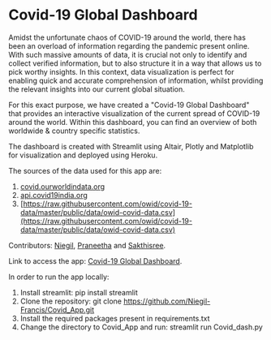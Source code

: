 # Covid-19 Global Dashboard

Amidst the unfortunate chaos of COVID-19 around the world, there has been an overload of information regarding the pandemic present online. With such massive amounts of data, it is crucial not only to identify and collect verified information, but to also structure it in a way that allows us to pick worthy insights. In this context, data visualization is perfect for enabling quick and accurate comprehension of information, whilst providing the relevant insights into our current global situation.

For this exact purpose, we have created a "Covid-19 Global Dashboard" that provides an interactive visualization of the current spread of COVID-19 around the world. Within this dashboard, you can find an overview of both worldwide & country specific statistics.

The dashboard is created with Streamlit using Altair, Plotly and Matplotlib for visualization and deployed using Heroku. 

The sources of the data used for this app are:
1. [covid.ourworldindata.org](https://ourworldindata.org/coronavirus)
2. [api.covid19india.org](https://api.covid19india.org)
3. [https://raw.githubusercontent.com/owid/covid-19-data/master/public/data/owid-covid-data.csv](https://raw.githubusercontent.com/owid/covid-19-data/master/public/data/owid-covid-data.csv)

Contributors: [Niegil](https://github.com/Niegil-Francis), [Praneetha](https://github.com/1461praneetha) and [Sakthisree](https://github.com/Sakzsee).

Link to access the app: [Covid-19 Global Dashboard](https://guarded-island-68370.herokuapp.com/).

In order to run the app locally:
1. Install streamlit: pip install streamlit
2. Clone the repository: git clone https://github.com/Niegil-Francis/Covid_App.git
3. Install the required packages present in requirements.txt
4. Change the directory to Covid_App and run: streamlit run Covid_dash.py 
